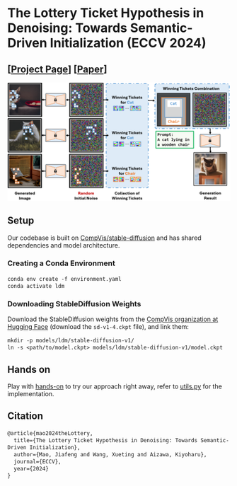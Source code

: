 # The Lottery Ticket Hypothesis in Denoising: Towards Semantic-Driven Initialization (ECCV 2024)

## [<a href="https://ut-mao.github.io/noise.github.io/" target="_blank">Project Page</a>] [<a href="https://arxiv.org/abs/2312.08872" target="_blank">Paper</a>]

![teaser](./teaser.png)

## Setup

Our codebase is built on [CompVis/stable-diffusion](https://github.com/CompVis/stable-diffusion)
and has shared dependencies and model architecture.

### Creating a Conda Environment

```
conda env create -f environment.yaml
conda activate ldm
```

### Downloading StableDiffusion Weights

Download the StableDiffusion weights from the [CompVis organization at Hugging Face](https://huggingface.co/CompVis/stable-diffusion-v-1-4-original)
(download the `sd-v1-4.ckpt` file), and link them:
```
mkdir -p models/ldm/stable-diffusion-v1/
ln -s <path/to/model.ckpt> models/ldm/stable-diffusion-v1/model.ckpt 
```
## Hands on

Play with [hands-on](./Hands_on.ipynb) to try our approach right away, refer to [utils.py](./utils.py) for the implementation.

## Citation
```
@article{mao2024theLottery,
  title={The Lottery Ticket Hypothesis in Denoising: Towards Semantic-Driven Initialization},
  author={Mao, Jiafeng and Wang, Xueting and Aizawa, Kiyoharu},
  journal={ECCV},
  year={2024}
}
```
